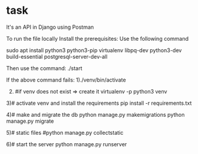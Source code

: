 # task
It's an API in Django using Postman

To run the file locally
Install the prerequisites:
Use the following command

sudo apt install python3 python3-pip virtualenv libpq-dev python3-dev build-essential postgresql-server-dev-all

Then use the command:
./start

If the above command fails:
1)./venv/bin/activate

2) #if venv does not exist => create it
    virtualenv -p python3 venv
    
3)# activate venv and install the requirements
    pip install -r requirements.txt
    
4)# make and migrate the db
  python manage.py makemigrations
  python manage.py migrate
  
5)# static files
  #python manage.py collectstatic
  
6)# start the server
  python manage.py runserver
